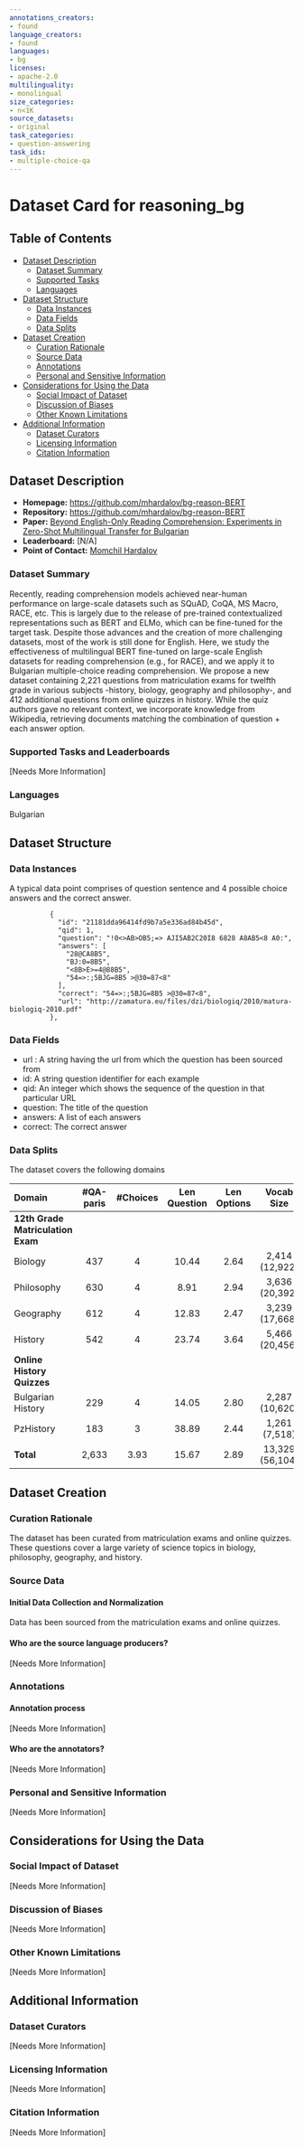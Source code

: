```yaml
---
annotations_creators:
- found
language_creators:
- found
languages:
- bg
licenses:
- apache-2.0
multilinguality:
- monolingual
size_categories:
- n<1K
source_datasets:
- original
task_categories:
- question-answering
task_ids:
- multiple-choice-qa
---
```

# Dataset Card for reasoning_bg

## Table of Contents
- [Dataset Description](#dataset-description)
  - [Dataset Summary](#dataset-summary)
  - [Supported Tasks](#supported-tasks-and-leaderboards)
  - [Languages](#languages)
- [Dataset Structure](#dataset-structure)
  - [Data Instances](#data-instances)
  - [Data Fields](#data-instances)
  - [Data Splits](#data-instances)
- [Dataset Creation](#dataset-creation)
  - [Curation Rationale](#curation-rationale)
  - [Source Data](#source-data)
  - [Annotations](#annotations)
  - [Personal and Sensitive Information](#personal-and-sensitive-information)
- [Considerations for Using the Data](#considerations-for-using-the-data)
  - [Social Impact of Dataset](#social-impact-of-dataset)
  - [Discussion of Biases](#discussion-of-biases)
  - [Other Known Limitations](#other-known-limitations)
- [Additional Information](#additional-information)
  - [Dataset Curators](#dataset-curators)
  - [Licensing Information](#licensing-information)
  - [Citation Information](#citation-information)

## Dataset Description

- **Homepage:** https://github.com/mhardalov/bg-reason-BERT
- **Repository:** https://github.com/mhardalov/bg-reason-BERT
- **Paper:** [Beyond English-Only Reading Comprehension: Experiments in Zero-Shot Multilingual Transfer for Bulgarian](https://arxiv.org/abs/1908.01519)
- **Leaderboard:** [N/A]
- **Point of Contact:** [Momchil Hardalov](mailto:hardalov@fmi.uni-sofia.bg)

### Dataset Summary

Recently, reading comprehension models achieved near-human performance on large-scale datasets such as SQuAD, CoQA, MS Macro, RACE, etc. This is largely due to the release of pre-trained contextualized representations such as BERT and ELMo, which can be fine-tuned for the target task. Despite those advances and the creation of more challenging datasets, most of the work is still done for English. Here, we study the effectiveness of multilingual BERT fine-tuned on large-scale English datasets for reading comprehension (e.g., for RACE), and we apply it to Bulgarian multiple-choice reading comprehension. We propose a new dataset containing 2,221 questions from matriculation exams for twelfth grade in various subjects -history, biology, geography and philosophy-, and 412 additional questions from online quizzes in history. While the quiz authors gave no relevant context, we incorporate knowledge from Wikipedia, retrieving documents matching the combination of question + each answer option.

### Supported Tasks and Leaderboards

[Needs More Information]

### Languages

Bulgarian

## Dataset Structure

### Data Instances

A typical data point comprises of  question sentence and 4 possible choice answers and the correct answer.

```
          {
            "id": "21181dda96414fd9b7a5e336ad84b45d",
            "qid": 1,
            "question": "!0<>AB>OB5;=> AJI5AB2C20I8 6828 A8AB5<8 A0:",
            "answers": [
              "28@CA8B5",
              "BJ:0=8B5",
              "<8B>E>=4@88B5",
              "54=>:;5BJG=8B5 >@30=87<8"
            ],
            "correct": "54=>:;5BJG=8B5 >@30=87<8",
            "url": "http://zamatura.eu/files/dzi/biologiq/2010/matura-biologiq-2010.pdf"
          },
```

### Data Fields

- url : A string having the url from which the question has been sourced from
- id: A string question identifier for each example
- qid: An integer which shows the sequence of the question in that particular URL
- question: The title of the question
- answers: A list of each answers
- correct: The correct answer

### Data Splits

The dataset covers the following domains

| Domain | #QA-paris | #Choices | Len Question | Len Options | Vocab Size |
|:-------|:---------:|:--------:|:------------:|:-----------:|:----------:|
| **12th Grade Matriculation Exam** |
| Biology | 437 | 4 | 10.44 | 2.64 | 2,414 (12,922)|
| Philosophy | 630 | 4 | 8.91 | 2.94| 3,636  (20,392) |
| Geography | 612 | 4 | 12.83 | 2.47 | 3,239 (17,668) |
| History | 542 | 4 | 23.74 | 3.64 | 5,466 (20,456) |
| **Online History Quizzes** |
| Bulgarian History | 229 | 4 | 14.05 | 2.80 | 2,287 (10,620) |
| PzHistory | 183 | 3 | 38.89 | 2.44 | 1,261 (7,518) |
| **Total** | 2,633 | 3.93 | 15.67 | 2.89 | 13,329 (56,104) |


## Dataset Creation

### Curation Rationale

The dataset has been curated from matriculation exams and online quizzes. These questions cover a large variety of science topics in biology, philosophy, geography, and history.

### Source Data

#### Initial Data Collection and Normalization

Data has been sourced from the matriculation exams and online quizzes.

#### Who are the source language producers?

[Needs More Information]

### Annotations

#### Annotation process

[Needs More Information]

#### Who are the annotators?

[Needs More Information]

### Personal and Sensitive Information

[Needs More Information]

## Considerations for Using the Data

### Social Impact of Dataset

[Needs More Information]

### Discussion of Biases

[Needs More Information]

### Other Known Limitations

[Needs More Information]

## Additional Information

### Dataset Curators

[Needs More Information]

### Licensing Information

[Needs More Information]

### Citation Information

[Needs More Information]


